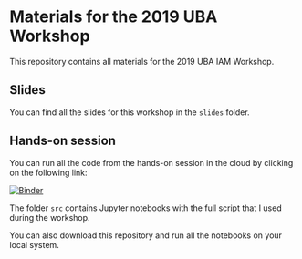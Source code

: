 # Materials for the 2019 UBA Workshop

This repository contains all materials for the 2019 UBA IAM Workshop.

## Slides

You can find all the slides for this workshop in the `slides` folder.

## Hands-on session

You can run all the code from the hands-on session in the cloud by clicking on the following link:

[![Binder](https://mybinder.org/badge_logo.svg)](https://mybinder.org/v2/gh/davidanthoff/teaching-2019-uba-workshop/v1.0.3)

The folder `src` contains Jupyter notebooks with the full script that I used during the workshop.

You can also download this repository and run all the notebooks on your local system.
